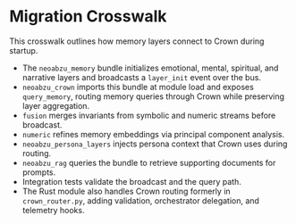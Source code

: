 # Migration Crosswalk

This crosswalk outlines how memory layers connect to Crown during startup.

- The `neoabzu_memory` bundle initializes emotional, mental, spiritual, and narrative layers and
  broadcasts a `layer_init` event over the bus.
- `neoabzu_crown` imports this bundle at module load and exposes `query_memory`,
  routing memory queries through Crown while preserving layer aggregation.
- `fusion` merges invariants from symbolic and numeric streams before broadcast.
- `numeric` refines memory embeddings via principal component analysis.
- `neoabzu_persona_layers` injects persona context that Crown uses during routing.
- `neoabzu_rag` queries the bundle to retrieve supporting documents for prompts.
- Integration tests validate the broadcast and the query path.
- The Rust module also handles Crown routing formerly in `crown_router.py`, adding validation, orchestrator delegation, and telemetry hooks.
